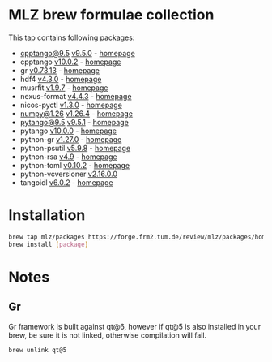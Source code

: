 # MLZ brew formulae collection
This tap contains following packages:
 - cpptango@9.5 [v9.5.0](https://gitlab.com/tango-controls/cppTango) - [homepage](https://www.tango-controls.org)
 - cpptango [v10.0.2](https://gitlab.com/tango-controls/cppTango) - [homepage](https://www.tango-controls.org)
 - gr [v0.73.13](https://github.com/sciapp/gr) - [homepage](https://gr-framework.org)
 - hdf4 [v4.3.0](https://github.com/HDFGroup/hdf4) - [homepage](https://www.hdfgroup.org/solutions/hdf4)
 - musrfit [v1.9.7](https://bitbucket.org/muonspin/musrfit/src/root6/) - [homepage](http://lmu.web.psi.ch/musrfit/user/html/index.html)
 - nexus-format [v4.4.3](https://github.com/nexusformat/code) - [homepage](https://www.nexusformat.org)
 - nicos-pyctl [v1.3.0](https://github.com/mlz-ictrl/nicos-pyctl) - [homepage](https://github.com/mlz-ictrl/nicos-pyctl)
 - numpy@1.26 [v1.26.4](https://github.com/numpy/numpy) - [homepage](https://numpy.org/)
 - pytango@9.5 [v9.5.1](https://gitlab.com/tango-controls/pytango) - [homepage](https://www.tango-controls.org)
 - pytango [v10.0.0](https://gitlab.com/tango-controls/pytango) - [homepage](https://www.tango-controls.org)
 - python-gr [v1.27.0](https://github.com/sciapp/python-gr) - [homepage](https://gr-framework.org)
 - python-psutil [v5.9.8](https://github.com/giampaolo/psutil) - [homepage](https://github.com/giampaolo/psutil)
 - python-rsa [v4.9](https://github.com/sybrenstuvel/python-rsa) - [homepage](https://stuvel.eu/rsa)
 - python-toml [v0.10.2](https://github.com/uiri/toml) - [homepage](https://github.com/uiri/toml)
 - python-vcversioner [v2.16.0.0](https://github.com/habnabit/vcversioner)
 - tangoidl [v6.0.2](https://gitlab.com/tango-controls/tango-idl) - [homepage](https://www.tango-controls.org)

# Installation
```bash
brew tap mlz/packages https://forge.frm2.tum.de/review/mlz/packages/homebrew
brew install [package]
```

# Notes

Gr
--
Gr framework is built against qt@6, however if qt@5 is also installed in your
brew, be sure it is not linked, otherwise compilation will fail.
```bash
brew unlink qt@5
```
